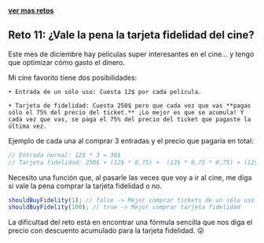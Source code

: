 [**ver mas retos**](../README.md)

## Reto 11: ¿Vale la pena la tarjeta fidelidad del cine?

Este mes de diciembre hay películas super interesantes en el cine... y tengo que optimizar cómo gasto el dinero.

Mi cine favorito tiene dos posibilidades:

    • Entrada de un sólo uso: Cuesta 12$ por cada película.

    • Tarjeta de fidelidad: Cuesta 250$ pero que cada vez que vas **pagas sólo el 75% del precio del ticket.** ¡Lo mejor es que se acumula! Y cada vez que vas, se paga el 75% del precio del ticket que pagaste la última vez.

Ejemplo de cada una al comprar 3 entradas y el precio que pagaría en total:

```js
// Entrada normal: 12$ * 3 = 36$
// Tarjeta fidelidad: 250$ + (12$ * 0,75) +  (12$ * 0,75 * 0,75) + (12$ * 0,75 * 0,75 * 0,75) = 270,8125$
```

Necesito una función que, al pasarle las veces que voy a ir al cine, me diga si vale la pena comprar la tarjeta fidelidad o no.

```js
shouldBuyFidelity(1); // false -> Mejor comprar tickets de un sólo uso
shouldBuyFidelity(100); // true -> Mejor comprar tarjeta fidelidad
```

La dificultad del reto está en encontrar una fórmula sencilla que nos diga el precio con descuento acumulado para la tarjeta fidelidad. 😜
